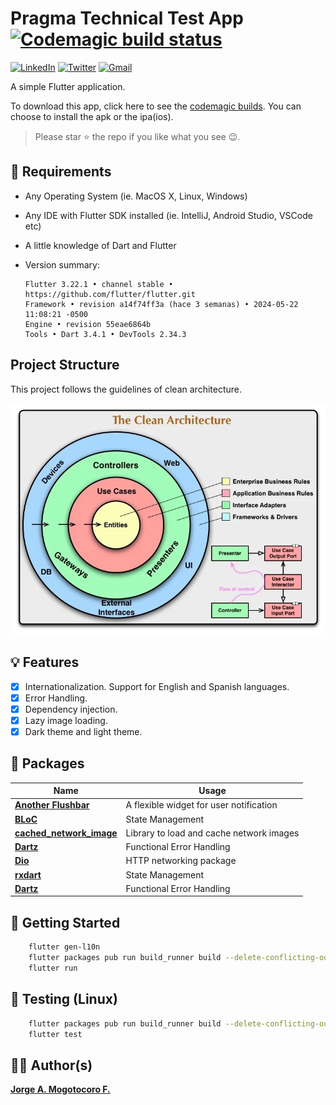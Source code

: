 # Pragma Technical Test App [![Codemagic build status](https://api.codemagic.io/apps/66671f8977f25d5306ab0e7f/66671f8977f25d5306ab0e7e/status_badge.svg)](https://codemagic.io/apps/66671f8977f25d5306ab0e7f/66671f8977f25d5306ab0e7e/latest_build)

[![LinkedIn](https://img.shields.io/badge/LinkedIn-0077B5?style=for-the-badge&logo=linkedin&logoColor=white)](https://www.linkedin.com/in/jorgemogotocoro/) [![Twitter](https://img.shields.io/badge/Twitter-1DA1F2?style=for-the-badge&logo=twitter&logoColor=white)](https://twitter.com/MogotocoroJorge) [![Gmail](https://img.shields.io/badge/Gmail-D14836?style=for-the-badge&logo=gmail&logoColor=white)](mailto:jorgemogotocoro05@outlook.es)

A simple Flutter application.

To download this app, click here to see the [codemagic builds](https://codemagic.io/app/66671f8977f25d5306ab0e7f/build/66672896b3bd3d4a1c058326). You can choose to install the apk or the ipa(ios).

> Please star ⭐ the repo if you like what you see 😉.

## 📝 Requirements

- Any Operating System (ie. MacOS X, Linux, Windows)
- Any IDE with Flutter SDK installed (ie. IntelliJ, Android Studio, VSCode etc)
- A little knowledge of Dart and Flutter
- Version summary:

    ```plain
    Flutter 3.22.1 • channel stable • https://github.com/flutter/flutter.git
    Framework • revision a14f74ff3a (hace 3 semanas) • 2024-05-22 11:08:21 -0500
    Engine • revision 55eae6864b
    Tools • Dart 3.4.1 • DevTools 2.34.3
    ```

## Project Structure

This project follows the guidelines of clean architecture.

![CleanArchitecture](screenshots/CleanArchitecture.webp)

## 💡 Features

- [x] Internationalization. Support for English and Spanish languages.
- [x] Error Handling.
- [x] Dependency injection.
- [x] Lazy image loading.
- [x] Dark theme and light theme.

## 🔌 Packages

| Name                                                                              | Usage                                               |
| --------------------------------------------------------------------------------- | --------------------------------------------------- |
| [**Another Flushbar**](https://pub.dev/packages/another_flushbar)                 | A flexible widget for user notification             |
| [**BLoC**](https://pub.dev/packages/bloc)                                         | State Management                                    |
| [**cached_network_image**](https://pub.dev/packages/cached_network_image)         | Library to load and cache network images            |
| [**Dartz**](https://pub.dev/packages/dartz)                                       | Functional Error Handling                           |
| [**Dio**](https://pub.dev/packages/dio)                                           | HTTP networking package                             |
| [**rxdart**](https://pub.dev/packages/rxdart)                                     | State Management                                    |
| [**Dartz**](https://pub.dev/packages/dartz)                                       | Functional Error Handling                           |

## 🚀 Getting Started

```bash
    flutter gen-l10n
    flutter packages pub run build_runner build --delete-conflicting-outputs
    flutter run
````

## 🧪 Testing (Linux)

```bash
    flutter packages pub run build_runner build --delete-conflicting-outputs
    flutter test
````

## 👨‍💻 Author(s)

[**Jorge A. Mogotocoro F.**](https://www.linkedin.com/in/jorgemogotocoro/)
